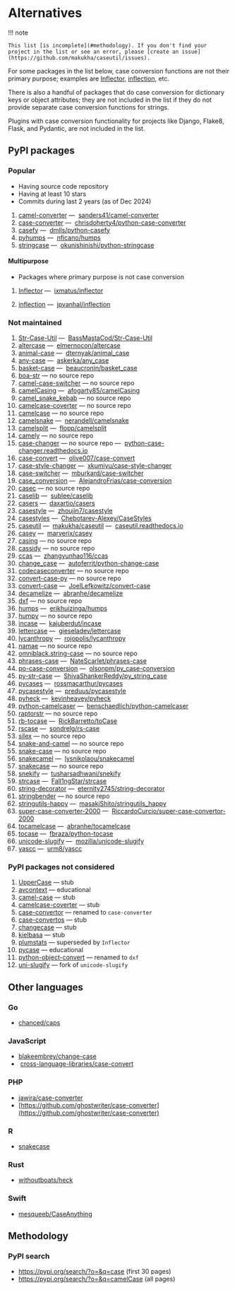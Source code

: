 # Alternatives

!!! note

    This list [is incomplete](#methodology). If you don't find your project in the list or see an error, please [create an issue](https://github.com/makukha/caseutil/issues).

For some packages in the list below, case conversion functions are not their primary purpose; examples are [Inflector](https://pypi.org/project/Inflector), [inflection](https://pypi.org/project/inflection), etc.

There is also a handful of packages that do case conversion for dictionary keys or object attributes; they are not included in the list if they do not provide separate case conversion functions for strings.

Plugins with case conversion functionality for projects like Django, Flake8, Flask, and Pydantic, are not included in the list.

## PyPI packages

### Popular

* Having source code repository
* Having at least 10 stars
* Commits during last 2 years (as of Dec 2024)


1. [camel-converter](https://pypi.org/project/camel-converter)
    — <i class="fab fa-github"></i> [sanders41/camel-converter](https://github.com/sanders41/camel-converter)
1. [case-converter](https://pypi.org/project/case-converter)
    — <i class="fab fa-github"></i> [chrisdoherty4/python-case-converter](https://github.com/chrisdoherty4/python-case-converter)
1. [casefy](https://pypi.org/project/casefy)
    — <i class="fab fa-github"></i> [dmlls/python-casefy](https://github.com/dmlls/python-casefy)
1. [pyhumps](https://pypi.org/project/pyhumps)
    — <i class="fab fa-github"></i> [nficano/humps](https://github.com/nficano/humps)
1. [stringcase](https://pypi.org/project/stringcase)
    — <i class="fab fa-github"></i> [okunishinishi/python-stringcase](https://github.com/okunishinishi/python-stringcase)

#### Multipurpose

* Packages where primary purpose is not case conversion


1. [Inflector](https://pypi.org/project/Inflector)
    — <i class="fab fa-github"></i> [ixmatus/inflector](https://github.com/ixmatus/inflector)

1. [inflection](https://pypi.org/project/inflection)
    — <i class="fab fa-github"></i> [jpvanhal/inflection](https://github.com/jpvanhal/inflection)

### Not maintained

1. [Str-Case-Util](https://pypi.org/project/Str-Case-Util/)
    — <i class="fab fa-github"></i> [BassMastaCod/Str-Case-Util](https://github.com/BassMastaCod/Str-Case-Util)
1. [altercase](https://pypi.org/project/altercase)
    — <i class="fab fa-github"></i> [elmernocon/altercase](https://github.com/elmernocon/altercase)
1. [animal-case](https://pypi.org/project/animal-case)
    — <i class="fab fa-github"></i> [dternyak/animal_case](https://github.com/dternyak/animal_case)
1. [any-case](https://pypi.org/project/any-case)
    — <i class="fab fa-github"></i> [askerka/any_case](https://github.com/askerka/any_case)
1. [basket-case](https://pypi.org/project/basket-case)
    — <i class="fab fa-github"></i> [beaucronin/basket_case](https://github.com/beaucronin/basket_case)
1. [boa-str](https://pypi.org/project/boa-str)
    — no source repo
1. [camel-case-switcher](https://pypi.org/project/camel-case-switcher)
    — no source repo
1. [camelCasing](https://pypi.org/project/camelCasing)
    — <i class="fab fa-github"></i> [afogarty85/camelCasing](https://github.com/afogarty85/camelCasing)
1. [camel_snake_kebab](https://pypi.org/project/camel_snake_kebab)
    — no source repo
1. [camelcase-coverter](https://pypi.org/project/camelcase-coverter)
    — no source repo
1. [camelcase](https://pypi.org/project/camelcase)
    — no source repo
1. [camelsnake](https://pypi.org/project/camelsnake)
    — <i class="fab fa-github"></i> [nerandell/camelsnake](https://github.com/nerandell/camelsnake)
1. [camelsplit](https://pypi.org/project/camelsplit)
    — <i class="fab fa-github"></i> [flopp/camelsplit](https://github.com/flopp/camelsplit)
1. [camely](https://pypi.org/project/camely)
    — no source repo
1. [case-changer](https://pypi.org/project/case-changer)
    — no source repo
    — <i class="fa fa-book"></i> [python-case-changer.readthedocs.io](https://python-case-changer.readthedocs.io)
1. [case-convert](https://pypi.org/project/case-convert)
    — <i class="fab fa-gitlab"></i> [olive007/case-convert](https://gitlab.com/devolive/cross-language-libraries/case-convert)
1. [case-style-changer](https://pypi.org/project/case-style-changer)
    — <i class="fab fa-github"></i> [xkumiyu/case-style-changer](https://github.com/xkumiyu/case-style-changer)
1. [case-switcher](https://pypi.org/project/case-switcher)
    — <i class="fab fa-gitlab"></i> [mburkard/case-switcher](https://gitlab.com/mburkard/case-switcher)
1. [case_conversion](https://pypi.org/project/case_conversion)
    — <i class="fab fa-github"></i> [AlejandroFrias/case-conversion](https://github.com/AlejandroFrias/case-conversion)
1. [casec](https://pypi.org/project/casec)
    — no source repo
1. [caselib](https://pypi.org/project/caselib)
    — <i class="fab fa-github"></i> [sublee/caselib](https://github.com/sublee/caselib)
1. [casers](https://pypi.org/project/casers)
    — <i class="fab fa-github"></i> [daxartio/casers](https://github.com/daxartio/casers)
1. [casestyle](https://pypi.org/project/casestyle)
    — <i class="fab fa-github"></i> [zhoujin7/casestyle](https://github.com/zhoujin7/casestyle)
1. [casestyles](https://pypi.org/project/casestyles)
    — <i class="fab fa-github"></i> [Chebotarev-Alexey/CaseStyles](https://github.com/Chebotarev-Alexey/CaseStyles)
1. [caseutil](https://pypi.org/project/caseutil)
    — <i class="fab fa-github"></i> [makukha/caseutil](https://github.com/makukha/caseutil)
    — <i class="fa fa-book"></i> [caseutil.readthedocs.io](https://caseutil.readthedocs.io)
1. [casey](https://pypi.org/project/casey)
    — <i class="fab fa-github"></i> [marverix/casey](https://github.com/marverix/casey)
1. [casing](https://pypi.org/project/casing)
    — no source repo
1. [cassidy](https://pypi.org/project/cassidy)
    — no source repo
1. [ccas](https://pypi.org/project/ccas)
    — <i class="fab fa-github"></i> [zhangyunhao116/ccas](https://github.com/zhangyunhao116/ccas)
1. [change_case](https://pypi.org/project/change_case)
    — <i class="fab fa-github"></i> [autoferrit/python-change-case](https://github.com/autoferrit/python-change-case)
1. [codecaseconverter](https://pypi.org/project/codecaseconverter)
    — no source repo
1. [convert-case-py](https://pypi.org/project/convert-case-py)
    — no source repo
1. [convert-case](https://pypi.org/project/convert-case)
    — <i class="fab fa-github"></i> [JoelLefkowitz/convert-case](https://github.com/JoelLefkowitz/convert-case)
1. [decamelize](https://pypi.org/project/decamelize)
    — <i class="fab fa-github"></i> [abranhe/decamelize](https://github.com/abranhe/decamelize)
1. [dxf](https://pypi.org/project/dxh)
    — no source repo
1. [humps](https://pypi.org/project/humps)
    — <i class="fab fa-github"></i> [erikhuizinga/humps](https://github.com/erikhuizinga/humps)
1. [humpy](https://pypi.org/project/humpy)
    — no source repo
1. [incase](https://pypi.org/project/incase)
    — <i class="fab fa-github"></i> [kajuberdut/incase](https://github.com/kajuberdut/incase)
1. [lettercase](https://pypi.org/project/lettercase)
    — <i class="fab fa-github"></i> [gieseladev/lettercase](https://github.com/gieseladev/lettercase)
1. [lycanthropy](https://pypi.org/project/lycanthropy)
    — <i class="fab fa-github"></i> [rojopolis/lycanthropy](https://github.com/rojopolis/lycanthropy)
1. [namae](https://pypi.org/project/namae)
    — no source repo
1. [omniblack.string-case](https://pypi.org/project/omniblack.string-case)
    — no source repo
1. [phrases-case](https://pypi.org/project/phrases-case)
    — <i class="fab fa-github"></i> [NateScarlet/phrases-case](https://github.com/NateScarlet/phrases-case)
1. [po-case-conversion](https://pypi.org/project/po-case-conversion)
    — <i class="fab fa-github"></i> [olsonpm/py_case-conversion](https://github.com/olsonpm/py_case-conversion)
1. [py-str-case](https://pypi.org/project/py-str-case)
    — <i class="fab fa-github"></i> [ShivaShankerReddy/py_string_case](https://github.com/ShivaShankerReddy/py_string_case)
1. [pycases](https://pypi.org/project/pycases)
    — <i class="fab fa-github"></i> [rossmacarthur/pycases](https://github.com/rossmacarthur/pycases)
1. [pycasestyle](https://pypi.org/project/pycasestyle)
    — <i class="fab fa-github"></i> [preduus/pycasestyle](https://github.com/preduus/pycasestyle)
1. [pyheck](https://pypi.org/project/pyheck)
    — <i class="fab fa-github"></i> [kevinheavey/pyheck](https://github.com/kevinheavey/pyheck)
1. [python-camelcaser](https://pypi.org/project/python-camelcaser)
    — <i class="fab fa-github"></i> [benschaedlich/python-camelcaser](https://github.com/benschaedlich/python-camelcaser)
1. [raptorstr](https://pypi.org/project/raptorstr)
    — no source repo
1. [rb-tocase](https://pypi.org/project/rb-tocase)
    — <i class="fab fa-github"></i> [RickBarretto/toCase](https://github.com/RickBarretto/toCase)
1. [rscase](https://pypi.org/project/rscase)
    — <i class="fab fa-github"></i> [sondrelg/rs-case](https://github.com/sondrelg/rs-case)
1. [silex](https://pypi.org/project/silex)
    — no source repo
1. [snake-and-camel](https://pypi.org/project/snake-and-camel)
    — no source repo
1. [snake-case](https://pypi.org/project/snake-case)
    — no source repo
1. [snakecamel](https://pypi.org/project/snakecamel)
    — <i class="fab fa-github"></i> [lysnikolaou/snakecamel](https://github.com/lysnikolaou/snakecamel)
1. [snakecase](https://pypi.org/project/snakecase)
    — no source repo
1. [snekify](https://pypi.org/project/snekify)
    — <i class="fab fa-github"></i> [tusharsadhwani/snekify](https://github.com/tusharsadhwani/snekify)
1. [strcase](https://pypi.org/project/strcase)
    — <i class="fab fa-github"></i> [Fall1ngStar/strcase](https://github.com/Fall1ngStar/strcase)
1. [string-decorator](https://pypi.org/project/string-decorator)
    — <i class="fab fa-github"></i> [eternity2745/string-decorator](https://github.com/eternity2745/string-decorator)
1. [stringbender](https://pypi.org/project/stringbender)
    — no source repo
1. [stringutils-happy](https://pypi.org/project/stringutils-happy)
    — <i class="fab fa-github"></i> [masakiShito/stringutils_happy](https://github.com/masakiShito/stringutils_happy)
1. [super-case-converter-2000](https://pypi.org/project/super-case-converter-2000)
    — <i class="fab fa-github"></i> [RiccardoCurcio/super-case-convertor-2000](https://github.com/RiccardoCurcio/super-case-convertor-2000)
1. [tocamelcase](https://pypi.org/project/tocamelcase)
    — <i class="fab fa-github"></i> [abranhe/tocamelcase](https://github.com/abranhe/tocamelcase)
1. [tocase](https://pypi.org/project/tocase)
    — <i class="fab fa-github"></i> [fbraza/python-tocase](https://github.com/fbraza/python-tocase)
1. [unicode-slugify](https://pypi.org/project/unicode-slugify)
    — <i class="fab fa-github"></i> [mozilla/unicode-slugify](https://github.com/mozilla/unicode-slugify)
1. [yascc](https://pypi.org/project/yascc)
    — <i class="fab fa-github"></i> [urm8/yascc](https://github.com/urm8/yascc)

### PyPI packages not considered

1. [UpperCase](https://pypi.org/project/UpperCase) — stub
1. [avcontext](https://pypi.org/project/avcontext) — educational
1. [camel-case](https://pypi.org/project/camel-case) — stub
1. [camelcase-coverter](https://pypi.org/project/camelcase-coverter) — stub
1. [case-convertor](https://pypi.org/project/case-convertor) — renamed to `case-converter`
1. [case-convertos](https://pypi.org/project/case-convertos) — stub
1. [changecase](https://pypi.org/project/changecase) — stub
1. [kielbasa](https://pypi.org/project/kielbasa/#files) — stub
1. [plumstats](https://pypi.org/project/plumstats) — superseded by `Inflector`
1. [pycase](https://pypi.org/project/pycase) — educational
1. [python-object-convert](https://pypi.org/project/python-object-convert) — renamed to `dxf`
1. [uni-slugify](https://pypi.org/project/uni-slugify) — fork of `unicode-slugify`


## Other languages

### Go

* [chanced/caps](https://github.com/chanced/caps)

### JavaScript

* [blakeembrey/change-case](https://github.com/blakeembrey/change-case)
* <i class="fab fa-gitlab"></i> [cross-language-libraries/case-convert](https://gitlab.com/devolive/cross-language-libraries/case-convert)

### PHP

* [jawira/case-converter](https://github.com/jawira/case-converter)
* [https://github.com/ghostwriter/case-converter](https://github.com/ghostwriter/case-converter)

### R

* [snakecase](https://cran.r-project.org/web/packages/snakecase)

### Rust

* [withoutboats/heck](https://github.com/withoutboats/heck)

### Swift

* [mesqueeb/CaseAnything](https://github.com/mesqueeb/CaseAnything)


## Methodology

### PyPI search

* https://pypi.org/search/?o=&q=case (first 30 pages)
* https://pypi.org/search/?o=&q=camelCase (all pages)
